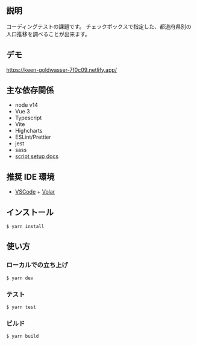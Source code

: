 ## 説明

コーディングテストの課題です。
チェックボックスで指定した、都道府県別の人口推移を調べることが出来ます。

## デモ

https://keen-goldwasser-7f0c09.netlify.app/

## 主な依存関係

- node v14
- Vue 3
- Typescript
- Vite
- Highcharts
- ESLint/Prettier
- jest
- sass
- [script setup docs](https://v3.vuejs.org/api/sfc-script-setup.html#sfc-script-setup)

## 推奨 IDE 環境

- [VSCode](https://code.visualstudio.com/) + [Volar](https://marketplace.visualstudio.com/items?itemName=johnsoncodehk.volar)

## インストール

```
$ yarn install
```

## 使い方

### ローカルでの立ち上げ

```
$ yarn dev
```

### テスト

```
$ yarn test
```

### ビルド

```
$ yarn build
```
